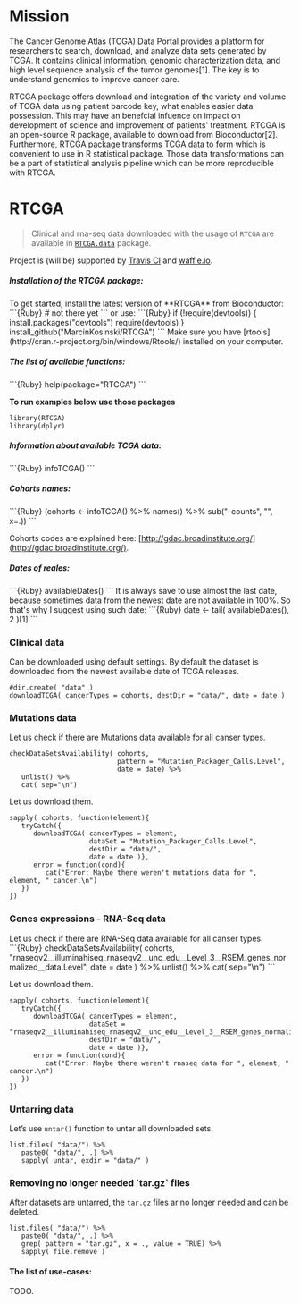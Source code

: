 # Mission

The Cancer Genome Atlas (TCGA) Data Portal provides a platform for researchers to search, download, and analyze data sets generated by TCGA. It contains clinical information, genomic characterization data, and high level sequence analysis of the tumor genomes[1]. The key is to understand genomics to improve cancer care. 

RTCGA package offers download and integration of the variety and volume of TCGA data using patient barcode key, what enables easier data possession. This may have an benefcial infuence on impact on development of science and improvement of patients' treatment. RTCGA is an open-source R package, available to download from Bioconductor[2]. Furthermore, RTCGA package transforms TCGA data to form which is convenient to use in R statistical package. Those data transformations can be a part of statistical analysis pipeline which can be more reproducible with RTCGA.

# RTCGA

>
> Clinical and rna-seq data downloaded with the usage of `RTCGA` are available in [`RTCGA.data`](https://github.com/mi2-warsaw/RTCGA.data) package.
>

Project is (will be) supported by [Travis CI](https://travis-ci.org/) and [waffle.io](https://waffle.io/).

<h5> Installation of the RTCGA package: </h5>
To get started, install the latest version of **RTCGA** from Bioconductor:
```{Ruby}
# not there yet
```
or use:
```{Ruby}
if (!require(devtools)) {
    install.packages("devtools")
    require(devtools)
}
install_github("MarcinKosinski/RTCGA")
```
Make sure you have [rtools](http://cran.r-project.org/bin/windows/Rtools/) installed on your computer.

<h5> The list of available functions: </h5>
```{Ruby}
help(package="RTCGA")
```

**To run examples below use those packages**
```{Ruby}
library(RTCGA)
library(dplyr)
```

<h5> Information about available TCGA data:</h5>
```{Ruby}
infoTCGA()
```

<h5> Cohorts names:</h5>
```{Ruby}
(cohorts <- infoTCGA() %>% 
   names() %>% 
   sub("-counts", "", x=.))
```

Cohorts codes are explained here: [http://gdac.broadinstitute.org/](http://gdac.broadinstitute.org/).

<h5> Dates of reales: </h5>
```{Ruby}
availableDates()
```
It is always save to use almost the last date, because sometimes data from the newest date are not available in 100%. So that's why I suggest using such date:
```{Ruby}
date <- tail( availableDates(), 2 )[1]
```

<h3> Clinical data</h3>
Can be downloaded using default settings. By default the dataset is downloaded from the newest available date of TCGA releases.

```{Ruby}
#dir.create( "data" )
downloadTCGA( cancerTypes = cohorts, destDir = "data/", date = date )
```
<h3> Mutations data</h3>
Let us check if there are Mutations data available for all canser types.

```{Ruby}
checkDataSetsAvailability( cohorts, 
                           pattern = "Mutation_Packager_Calls.Level", 
                           date = date) %>%
   unlist() %>% 
   cat( sep="\n")
```
Let us download them.
```{Ruby}
sapply( cohorts, function(element){
   tryCatch({
      downloadTCGA( cancerTypes = element, 
                    dataSet = "Mutation_Packager_Calls.Level",
                    destDir = "data/", 
                    date = date )},
      error = function(cond){
         cat("Error: Maybe there weren't mutations data for ", element, " cancer.\n")
   })
})
```
<h3> Genes expressions - RNA-Seq data </h3>
Let us check if there are RNA-Seq data available for all canser types.
```{Ruby}
checkDataSetsAvailability( cohorts,
                        "rnaseqv2__illuminahiseq_rnaseqv2__unc_edu__Level_3__RSEM_genes_normalized__data.Level",
                        date = date ) %>%
   unlist() %>%  
   cat( sep="\n")
```

Let us download them.
```{Ruby}
sapply( cohorts, function(element){
   tryCatch({
      downloadTCGA( cancerTypes = element, 
                    dataSet = "rnaseqv2__illuminahiseq_rnaseqv2__unc_edu__Level_3__RSEM_genes_normalized__data.Level",
                    destDir = "data/", 
                    date = date )},
      error = function(cond){
         cat("Error: Maybe there weren't rnaseq data for ", element, " cancer.\n")
   })
}) 
```


<h3> Untarring data </h3>

Let’s use `untar()` function to untar all downloaded sets.
```{Ruby}
list.files( "data/") %>% 
   paste0( "data/", .) %>%
   sapply( untar, exdir = "data/" )
```

<h3> Removing no longer needed `tar.gz` files </h3>

After datasets are untarred, the `tar.gz` files ar no longer needed and can be deleted.
```{Ruby}
list.files( "data/") %>% 
   paste0( "data/", .) %>%
   grep( pattern = "tar.gz", x = ., value = TRUE) %>%
   sapply( file.remove )
```


<h4> The list of use-cases: </h4>

TODO.


